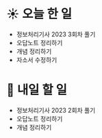 # ☀️ 오늘 한 일
- 정보처리기사 2023 3회차 풀기
- 오답노트 정리하기
- 개념 정리하기
- 자소서 수정하기

# 🚩 내일 할 일
- 정보처리기사 2023 2회차 풀기
- 오답노트 정리하기
- 개념 정리하기